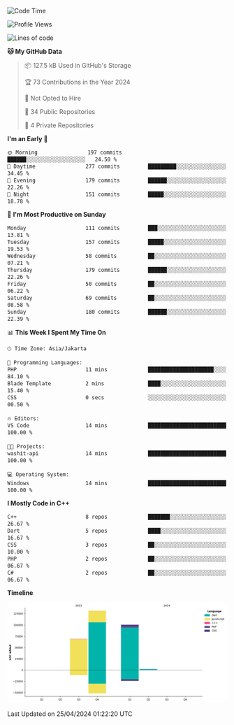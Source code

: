 <!--START_SECTION:waka-->
![Code Time](http://img.shields.io/badge/Code%20Time-67%20hrs%2049%20mins-blue)

![Profile Views](http://img.shields.io/badge/Profile%20Views-5-blue)

![Lines of code](https://img.shields.io/badge/From%20Hello%20World%20I%27ve%20Written-302.2%20thousand%20lines%20of%20code-blue)

**🐱 My GitHub Data** 

> 📦 127.5 kB Used in GitHub's Storage 
 > 
> 🏆 73 Contributions in the Year 2024
 > 
> 🚫 Not Opted to Hire
 > 
> 📜 34 Public Repositories 
 > 
> 🔑 4 Private Repositories 
 > 
**I'm an Early 🐤** 

```text
🌞 Morning                197 commits         ██████░░░░░░░░░░░░░░░░░░░   24.50 % 
🌆 Daytime                277 commits         █████████░░░░░░░░░░░░░░░░   34.45 % 
🌃 Evening                179 commits         ██████░░░░░░░░░░░░░░░░░░░   22.26 % 
🌙 Night                  151 commits         █████░░░░░░░░░░░░░░░░░░░░   18.78 % 
```
📅 **I'm Most Productive on Sunday** 

```text
Monday                   111 commits         ███░░░░░░░░░░░░░░░░░░░░░░   13.81 % 
Tuesday                  157 commits         █████░░░░░░░░░░░░░░░░░░░░   19.53 % 
Wednesday                58 commits          ██░░░░░░░░░░░░░░░░░░░░░░░   07.21 % 
Thursday                 179 commits         ██████░░░░░░░░░░░░░░░░░░░   22.26 % 
Friday                   50 commits          ██░░░░░░░░░░░░░░░░░░░░░░░   06.22 % 
Saturday                 69 commits          ██░░░░░░░░░░░░░░░░░░░░░░░   08.58 % 
Sunday                   180 commits         ██████░░░░░░░░░░░░░░░░░░░   22.39 % 
```


📊 **This Week I Spent My Time On** 

```text
🕑︎ Time Zone: Asia/Jakarta

💬 Programming Languages: 
PHP                      11 mins             █████████████████████░░░░   84.10 % 
Blade Template           2 mins              ████░░░░░░░░░░░░░░░░░░░░░   15.40 % 
CSS                      0 secs              ░░░░░░░░░░░░░░░░░░░░░░░░░   00.50 % 

🔥 Editors: 
VS Code                  14 mins             █████████████████████████   100.00 % 

🐱‍💻 Projects: 
washit-api               14 mins             █████████████████████████   100.00 % 

💻 Operating System: 
Windows                  14 mins             █████████████████████████   100.00 % 
```

**I Mostly Code in C++** 

```text
C++                      8 repos             ███████░░░░░░░░░░░░░░░░░░   26.67 % 
Dart                     5 repos             ████░░░░░░░░░░░░░░░░░░░░░   16.67 % 
CSS                      3 repos             ██░░░░░░░░░░░░░░░░░░░░░░░   10.00 % 
PHP                      2 repos             ██░░░░░░░░░░░░░░░░░░░░░░░   06.67 % 
C#                       2 repos             ██░░░░░░░░░░░░░░░░░░░░░░░   06.67 % 
```



**Timeline**

![Lines of Code chart](https://raw.githubusercontent.com/PradiptaAhmad/PradiptaAhmad/main/assets/bar_graph.png)


 Last Updated on 25/04/2024 01:22:20 UTC
<!--END_SECTION:waka-->
